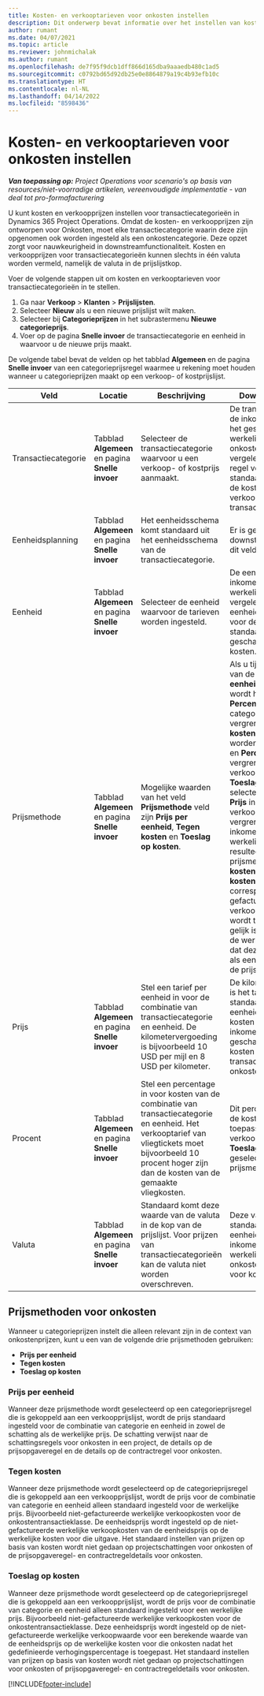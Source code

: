 ```yaml
---
title: Kosten- en verkooptarieven voor onkosten instellen
description: Dit onderwerp bevat informatie over het instellen van kosten en verkooptarieven voor transactie- en onkostencategorieën.
author: rumant
ms.date: 04/07/2021
ms.topic: article
ms.reviewer: johnmichalak
ms.author: rumant
ms.openlocfilehash: de7f95f9dcb1dff866d165dba9aaaedb480c1ad5
ms.sourcegitcommit: c0792bd65d92db25e0e8864879a19c4b93efb10c
ms.translationtype: HT
ms.contentlocale: nl-NL
ms.lasthandoff: 04/14/2022
ms.locfileid: "8598436"
---
```

# <a name="set-up-cost-and-sales-rates-for-expenses"></a>Kosten- en verkooptarieven voor onkosten instellen

_**Van toepassing op:** Project Operations voor scenario's op basis van resources/niet-voorradige artikelen, vereenvoudigde implementatie - van deal tot pro-formafacturering_

U kunt kosten en verkoopprijzen instellen voor transactiecategorieën in Dynamics 365 Project Operations. Omdat de kosten- en verkoopprijzen zijn ontworpen voor Onkosten, moet elke transactiecategorie waarin deze zijn opgenomen ook worden ingesteld als een onkostencategorie. Deze opzet zorgt voor nauwkeurigheid in downstreamfunctionaliteit. Kosten en verkoopprijzen voor transactiecategorieën kunnen slechts in één valuta worden vermeld, namelijk de valuta in de prijslijstkop.

Voer de volgende stappen uit om kosten en verkooptarieven voor transactiecategorieën in te stellen. 

1. Ga naar **Verkoop** > **Klanten** > **Prijslijsten**​.
2. Selecteer **Nieuw** als u een nieuwe prijslijst wilt maken. 
3. Selecteer bij **Categorieprijzen** in het subrastermenu **Nieuwe categorieprijs**. 
4. Voer op de pagina **Snelle invoer** de transactiecategorie en eenheid in waarvoor u de nieuwe prijs maakt.

De volgende tabel bevat de velden op het tabblad **Algemeen** en de pagina **Snelle invoer** van een categorieprijsregel waarmee u rekening moet houden wanneer u categorieprijzen maakt op een verkoop- of kostprijslijst.

| Veld | Locatie | Beschrijving | Downstreamimpact |
| --- | --- | --- | --- |
| Transactiecategorie | Tabblad **Algemeen** en pagina **Snelle invoer** | Selecteer de transactiecategorie waarvoor u een verkoop- of kostprijs aanmaakt. | De transactiecategorie in de inkomende regel met het geschatte of werkelijke bedrag voor onkosten wordt vergeleken met deze regel voor de standaardwaarde voor de kosten- of verkooptarieven van de transactiecategorie. |
| Eenheidsplanning | Tabblad **Algemeen** en pagina **Snelle invoer** | Het eenheidsschema komt standaard uit het eenheidsschema van de transactiecategorie. | Er is geen downstreamimpact van dit veld. |
| Eenheid | Tabblad **Algemeen** en pagina **Snelle invoer** | Selecteer de eenheid waarvoor de tarieven worden ingesteld. | De eenheid op de inkomende schatting of werkelijke waarde wordt vergeleken met de eenheid op deze regel voor de standaardwaarde van de geschatte werkelijke kosten. |
| Prijsmethode | Tabblad **Algemeen** en pagina **Snelle invoer** | Mogelijke waarden van het veld **Prijsmethode** veld zijn **Prijs per eenheid**, **Tegen kosten** en **Toeslag op kosten**. | Als u tijdens het instellen van de prijs **Prijs per eenheid** selecteert, wordt het veld **Percentage** op de categorieprijsregel vergrendeld. Als **Tegen kosten** is geselecteerd, worden de velden **Prijs** en **Percentage** vergrendeld in de verkoopprijslijst. Als u **Toeslag op kosten** selecteer, wordt het veld **Prijs** in de verkoopprijslijst vergrendeld. Op een inkomende regel voor werkelijke onkosten resulteert de prijsmethode **Tegen kosten** of **Toeslag op kosten** erin dat aan de corresponderende niet-gefactureerde verkoopregel een prijs wordt toegewezen die gelijk is aan de prijs op de werkelijke kosten of dat deze wordt berekend als een toeslag bovenop de prijs. |
| Prijs | Tabblad **Algemeen** en pagina **Snelle invoer** | Stel een tarief per eenheid in voor de combinatie van transactiecategorie en eenheid. De kilometervergoeding is bijvoorbeeld 10 USD per mijl en 8 USD per kilometer. | De kilometervergoeding is het tarief dat standaard is voor de eenheidsprijs of de kosten van de inkomende regel met geschatte of werkelijke kosten voor de transactieklasse met onkosten.|
| Procent | Tabblad **Algemeen** en pagina **Snelle invoer** | Stel een percentage in voor kosten van de combinatie van transactiecategorie en eenheid. Het verkooptarief van vliegtickets moet bijvoorbeeld 10 procent hoger zijn dan de kosten van de gemaakte vliegkosten. | Dit percentage bovenop de kosten is alleen van toepassing op een verkoopprijslijst wanneer **Toeslag op kosten** is geselecteerd als prijsmethode. |
| Valuta | Tabblad **Algemeen** en pagina **Snelle invoer** | Standaard komt deze waarde van de valuta in de kop van de prijslijst. Voor prijzen van transactiecategorieën kan de valuta niet worden overschreven. | Deze valuta is de standaardvaluta voor de eenheidsprijs van de inkomende regel met werkelijke kosten van de onkostentransactieklasse voor kosten en verkoop. |

## <a name="pricing-methods-for-expenses"></a>Prijsmethoden voor onkosten

Wanneer u categorieprijzen instelt die alleen relevant zijn in de context van onkostenprijzen, kunt u een van de volgende drie prijsmethoden gebruiken:

- **Prijs per eenheid**
- **Tegen kosten**
- **Toeslag op kosten**

### <a name="price-per-unit"></a>Prijs per eenheid
Wanneer deze prijsmethode wordt geselecteerd op een categorieprijsregel die is gekoppeld aan een verkoopprijslijst, wordt de prijs standaard ingesteld voor de combinatie van categorie en eenheid in zowel de schatting als de werkelijke prijs. De schatting verwijst naar de schattingsregels voor onkosten in een project, de details op de prijsopgaveregel en de details op de contractregel voor onkosten.

### <a name="at-cost"></a>Tegen kosten
Wanneer deze prijsmethode wordt geselecteerd op de categorieprijsregel die is gekoppeld aan een verkoopprijslijst, wordt de prijs voor de combinatie van categorie en eenheid alleen standaard ingesteld voor de werkelijke prijs. Bijvoorbeeld niet-gefactureerde werkelijke verkoopkosten voor de onkostentransactieklasse. De eenheidsprijs wordt ingesteld op de niet-gefactureerde werkelijke verkoopkosten van de eenheidsprijs op de werkelijke kosten voor die uitgave. Het standaard instellen van prijzen op basis van kosten wordt niet gedaan op projectschattingen voor onkosten of de prijsopgaveregel- en contractregeldetails voor onkosten.

### <a name="markup-over-cost"></a>Toeslag op kosten
Wanneer deze prijsmethode wordt geselecteerd op de categorieprijsregel die is gekoppeld aan een verkoopprijslijst, wordt de prijs voor de combinatie van categorie en eenheid alleen standaard ingesteld voor een werkelijke prijs. Bijvoorbeeld niet-gefactureerde werkelijke verkoopkosten voor de onkostentransactieklasse. Deze eenheidsprijs wordt ingesteld op de niet-gefactureerde werkelijke verkoopwaarde voor een berekende waarde van de eenheidsprijs op de werkelijke kosten voor die onkosten nadat het gedefinieerde verhogingspercentage is toegepast. Het standaard instellen van prijzen op basis van kosten wordt niet gedaan op projectschattingen voor onkosten of prijsopgaveregel- en contractregeldetails voor onkosten.


[!INCLUDE[footer-include](../includes/footer-banner.md)]
